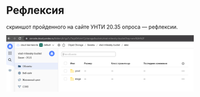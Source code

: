 # Рефлексия

скриншот пройденного на сайте УНТИ 20.35 опроса — рефлексии.

<p align="center">
  <img src="./img/workspaces.png">
</p>

